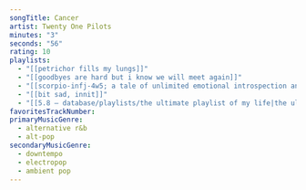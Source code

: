 ```yaml
---
songTitle: Cancer
artist: Twenty One Pilots
minutes: "3"
seconds: "56"
rating: 10
playlists:
  - "[[petrichor fills my lungs]]"
  - "[[goodbyes are hard but i know we will meet again]]"
  - "[[scorpio-infj-4w5; a tale of unlimited emotional introspection and arcane bullshit]]"
  - "[[bit sad, innit]]"
  - "[[5.8 — database/playlists/the ultimate playlist of my life|the ultimate playlist of my life]]"
favoritesTrackNumber:
primaryMusicGenre:
  - alternative r&b
  - alt-pop
secondaryMusicGenre:
  - downtempo
  - electropop
  - ambient pop
---
```

